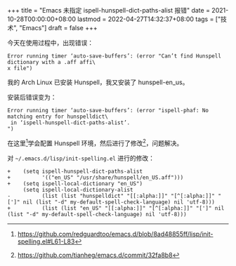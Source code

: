 +++
title = "Emacs 未指定 ispell-hunspell-dict-paths-alist 报错"
date = 2021-10-28T00:00:00+08:00
lastmod = 2022-04-27T14:32:37+08:00
tags = ["技术", "Emacs"]
draft = false
+++

今天在使用过程中，出现错误：

```text
Error running timer ‘auto-save-buffers’: (error "Can’t find Hunspell dictionary with a .aff affi\
x file")
```

我的 Arch Linux 已安装 Hunspell，我又安装了 hunspell-en_us。

安装后错误变为：

```text
Error running timer ‘auto-save-buffers’: (error "ispell-phaf: No matching entry for hunspelldict\
 in ‘ispell-hunspell-dict-paths-alist’.
")
```

在这里[^fn:1]学会配置 Hunspell 环境，然后进行了修改[^fn:2]，问题解决。

对 `~/.emacs.d/lisp/init-spelling.el` 进行的修改：

```text
+    (setq ispell-hunspell-dict-paths-alist
+          '(("en_US" "/usr/share/hunspell/en_US.aff")))
+    (setq ispell-local-dictionary "en_US")
     (setq ispell-local-dictionary-alist
-          (list (list "hunspelldict" "[[:alpha:]]" "[^[:alpha:]]" "[']" nil (list "-d" my-default-spell-check-language) nil 'utf-8)))
+          (list (list "en_US" "[[:alpha:]]" "[^[:alpha:]]" "[']" nil (list "-d" my-default-spell-check-language) nil 'utf-8)))
```

[^fn:1]: <https://github.com/redguardtoo/emacs.d/blob/8ad48855ff/lisp/init-spelling.el#L61-L83>
[^fn:2]: <https://github.com/tianheg/emacs.d/commit/32fa8b8>
